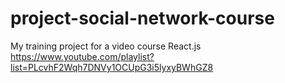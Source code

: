 # project-social-network-course
My training project for a video course React.js
https://www.youtube.com/playlist?list=PLcvhF2Wqh7DNVy1OCUpG3i5lyxyBWhGZ8

